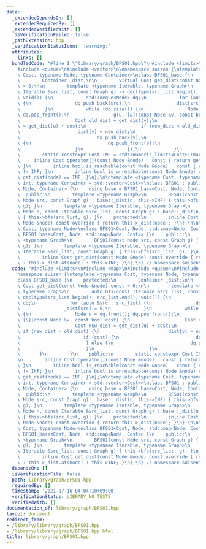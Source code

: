 ```yaml
---
data:
  _extendedDependsOn: []
  _extendedRequiredBy: []
  _extendedVerifiedWith: []
  _isVerificationFailed: false
  _pathExtension: hpp
  _verificationStatusIcon: ':warning:'
  attributes:
    links: []
  bundledCode: "#line 1 \"library/graph/BFS01.hpp\"\n#include <limits>\n#include <map>\n\
    #include <queue>\n#include <vector>\n\nnamespace suisen {\ntemplate <typename\
    \ Cost, typename Node, typename Container>\nclass BFS01_base {\n    protected:\n\
    \        Container _dist;\n\n        virtual Cost get_dist(const Node &node) const\
    \ = 0;\n\n        template <typename Iterable, typename Graph>\n        auto bfs(const\
    \ Iterable &src_list, const Graph g) -> decltype(src_list.begin(), src_list.end(),\
    \ void()) {\n            std::deque<Node> dq;\n            for (auto &src : src_list)\
    \ {\n                dq.push_back(src);\n                _dist[src] = 0;\n   \
    \         }\n            while (dq.size()) {\n                Node u = dq.front();\
    \ dq.pop_front();\n                g(u, [&](const Node &v, const bool cost) {\n\
    \                    Cost old_dist = get_dist(v);\n                    Cost new_dist\
    \ = get_dist(u) + cost;\n                    if (new_dist < old_dist) {\n    \
    \                    _dist[v] = new_dist;\n                        if (cost) {\n\
    \                            dq.push_back(v);\n                        } else\
    \ {\n                            dq.push_front(v);\n                        }\n\
    \                    }\n                });\n            }\n        }\n    public:\n\
    \        static constexpr Cost INF = std::numeric_limits<Cost>::max();\n\n   \
    \     inline Cost operator[](const Node &node)   const { return get_dist(node);\
    \ }\n        inline bool is_reachable(const Node &node)   const { return get_dist(node)\
    \ != INF; }\n        inline bool is_unreachable(const Node &node) const { return\
    \ get_dist(node) == INF; }\n};\n\ntemplate <typename Cost, typename Node = unsigned\
    \ int, typename Container = std::vector<Cost>>\nclass BFS01 : public BFS01_base<Cost,\
    \ Node, Container> {\n    using base = BFS01_base<Cost, Node, Container>;\n  \
    \  public:\n        template <typename Graph>\n        BFS01(const Node n, const\
    \ Node src, const Graph g) : base::_dist(n, this->INF) { this->bfs(std::vector<Node>{src},\
    \ g); }\n        template <typename Iterable, typename Graph>\n        BFS01(const\
    \ Node n, const Iterable &src_list, const Graph g) : base::_dist(n, this->INF)\
    \ { this->bfs(src_list, g); }\n    protected:\n        inline Cost get_dist(const\
    \ Node &node) const override { return this->_dist[node]; }\n};\n\ntemplate <typename\
    \ Cost, typename Node>\nclass BFS01<Cost, Node, std::map<Node, Cost>> : public\
    \ BFS01_base<Cost, Node, std::map<Node, Cost>> {\n    public:\n        template\
    \ <typename Graph>\n        BFS01(const Node src, const Graph g) { this->bfs(std::vector<Node>{src},\
    \ g); }\n        template <typename Iterable, typename Graph>\n        BFS01(const\
    \ Iterable &src_list, const Graph g) { this->bfs(src_list, g); }\n    protected:\n\
    \        inline Cost get_dist(const Node &node) const override { return this->_dist.count(node)\
    \ ? this->_dist.at(node) : this->INF; }\n};\n} // namespace suisen\n"
  code: "#include <limits>\n#include <map>\n#include <queue>\n#include <vector>\n\n\
    namespace suisen {\ntemplate <typename Cost, typename Node, typename Container>\n\
    class BFS01_base {\n    protected:\n        Container _dist;\n\n        virtual\
    \ Cost get_dist(const Node &node) const = 0;\n\n        template <typename Iterable,\
    \ typename Graph>\n        auto bfs(const Iterable &src_list, const Graph g) ->\
    \ decltype(src_list.begin(), src_list.end(), void()) {\n            std::deque<Node>\
    \ dq;\n            for (auto &src : src_list) {\n                dq.push_back(src);\n\
    \                _dist[src] = 0;\n            }\n            while (dq.size())\
    \ {\n                Node u = dq.front(); dq.pop_front();\n                g(u,\
    \ [&](const Node &v, const bool cost) {\n                    Cost old_dist = get_dist(v);\n\
    \                    Cost new_dist = get_dist(u) + cost;\n                   \
    \ if (new_dist < old_dist) {\n                        _dist[v] = new_dist;\n \
    \                       if (cost) {\n                            dq.push_back(v);\n\
    \                        } else {\n                            dq.push_front(v);\n\
    \                        }\n                    }\n                });\n     \
    \       }\n        }\n    public:\n        static constexpr Cost INF = std::numeric_limits<Cost>::max();\n\
    \n        inline Cost operator[](const Node &node)   const { return get_dist(node);\
    \ }\n        inline bool is_reachable(const Node &node)   const { return get_dist(node)\
    \ != INF; }\n        inline bool is_unreachable(const Node &node) const { return\
    \ get_dist(node) == INF; }\n};\n\ntemplate <typename Cost, typename Node = unsigned\
    \ int, typename Container = std::vector<Cost>>\nclass BFS01 : public BFS01_base<Cost,\
    \ Node, Container> {\n    using base = BFS01_base<Cost, Node, Container>;\n  \
    \  public:\n        template <typename Graph>\n        BFS01(const Node n, const\
    \ Node src, const Graph g) : base::_dist(n, this->INF) { this->bfs(std::vector<Node>{src},\
    \ g); }\n        template <typename Iterable, typename Graph>\n        BFS01(const\
    \ Node n, const Iterable &src_list, const Graph g) : base::_dist(n, this->INF)\
    \ { this->bfs(src_list, g); }\n    protected:\n        inline Cost get_dist(const\
    \ Node &node) const override { return this->_dist[node]; }\n};\n\ntemplate <typename\
    \ Cost, typename Node>\nclass BFS01<Cost, Node, std::map<Node, Cost>> : public\
    \ BFS01_base<Cost, Node, std::map<Node, Cost>> {\n    public:\n        template\
    \ <typename Graph>\n        BFS01(const Node src, const Graph g) { this->bfs(std::vector<Node>{src},\
    \ g); }\n        template <typename Iterable, typename Graph>\n        BFS01(const\
    \ Iterable &src_list, const Graph g) { this->bfs(src_list, g); }\n    protected:\n\
    \        inline Cost get_dist(const Node &node) const override { return this->_dist.count(node)\
    \ ? this->_dist.at(node) : this->INF; }\n};\n} // namespace suisen"
  dependsOn: []
  isVerificationFile: false
  path: library/graph/BFS01.hpp
  requiredBy: []
  timestamp: '2021-07-16 04:04:10+09:00'
  verificationStatus: LIBRARY_NO_TESTS
  verifiedWith: []
documentation_of: library/graph/BFS01.hpp
layout: document
redirect_from:
- /library/library/graph/BFS01.hpp
- /library/library/graph/BFS01.hpp.html
title: library/graph/BFS01.hpp
---
```

